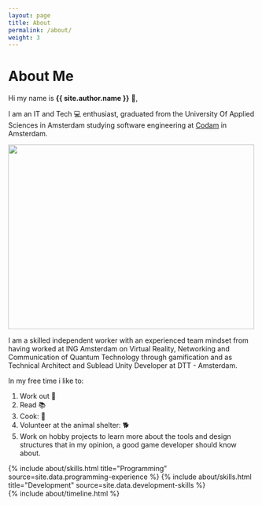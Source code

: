 ```yaml
---
layout: page
title: About
permalink: /about/
weight: 3
---
```


# **About Me**

Hi my name is **{{ site.author.name }}** :wave:,<br>

I am an IT and Tech :computer: enthusiast, graduated from the University Of Applied Sciences in Amsterdam studying software engineering at [Codam](https://www.codam.nl/en/) in Amsterdam.

<div style="display: block;">
	<img class="rounded" style="float: left" width="500" height="375" src="../assets/img/profile/about.jpg" alt="" />
	<div style="clear:both"></div>
</div>

I am a skilled independent worker with an experienced team mindset from having worked at ING Amsterdam on Virtual Reality, Networking and Communication of Quantum Technology through gamification and as Technical Architect and Sublead Unity Developer at DTT - Amsterdam.

In my free time i like to:
1. Work out :muscle:
2. Read :books:
3. Cook: :curry:
4. Volunteer at the animal shelter: :dog2:
5. Work on hobby projects to learn more about the tools and design structures that in my opinion, a good game developer should know about.


<div class="row">
{% include about/skills.html title="Programming" source=site.data.programming-experience %}
{% include about/skills.html title="Development" source=site.data.development-skills %}
</div>

<div class="row">
{% include about/timeline.html %}
</div>
